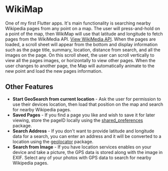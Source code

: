 # WikiMap
One of my first Flutter apps. It's main functionality is searching nearby Wikipedia pages from any point on a map. The user will press-and-hold on a point of the map, then WikiMap will use that latitude and longitude to fetch pages from the WikiMedia API. [View WikiMedia API](https://www.mediawiki.org/wiki/API:Main_page). When the pages are loaded, a scroll sheet will appear from the bottom and display information such as the page title, summary, location, distance from search, and all the images on the page. On this scroll sheet, the user can scroll vertically to view all the pages images, or horizontally to view other pages. When the user changes to another page, the Map will automatically animate to the new point and load the new pages information.

## Other Features
* __Start GeoSearch from current location__ - Ask the user for permission to use their devices location, then load that position on the map and search for nearby Wikipedia pages.
* __Saved Pages__ - If you find a page you like and wish to save it for later viewing, store the pageID locally using the [shared_preferences](https://pub.dev/packages/shared_preferences) package.
* __Search Address__ - If you don't want to provide latitude and longitude data for a search, you can enter an address and it will be converted to a location using the [geolocator](https://pub.dev/packages/geolocator) package.
* __Search from Image__ - If you have location services enables on your device and take a picture, the GPS data is stored along with the image in EXIF. Select any of your photos with GPS data to search for nearby Wikipedia pages.

